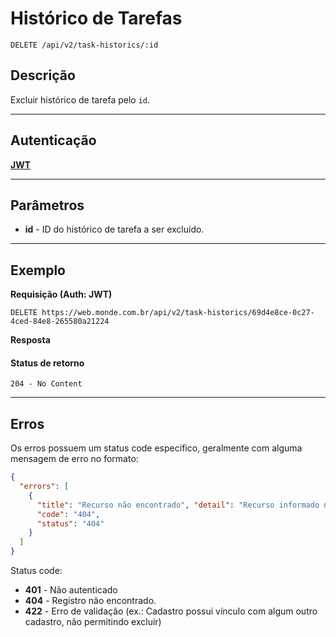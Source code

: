 # Histórico de Tarefas

    DELETE /api/v2/task-historics/:id

## Descrição
Excluir histórico de tarefa pelo `id`.

***

## Autenticação
**[JWT](../authentication/POST_tokens.md)**

***

## Parâmetros

  - **id** - ID do histórico de tarefa a ser excluído.

***

## Exemplo

  **Requisição (Auth: JWT)**
  
    DELETE https://web.monde.com.br/api/v2/task-historics/69d4e8ce-0c27-4ced-84e8-265580a21224
 
  **Resposta**
  #### Status de retorno

    204 - No Content

***

## Erros
  Os erros possuem um status code especifico, geralmente com alguma mensagem de erro no formato:
  ``` json
  {
    "errors": [
      {
        "title": "Recurso não encontrado", "detail": "Recurso informado não encontrado",
        "code": "404",
        "status": "404"
      }
    ]
  }
  ```

  Status code:
  - **401** - Não autenticado
  - **404** - Registro não encontrado.
  - **422** - Erro de validação (ex.: Cadastro possui vínculo com algum outro cadastro, não permitindo excluir)
